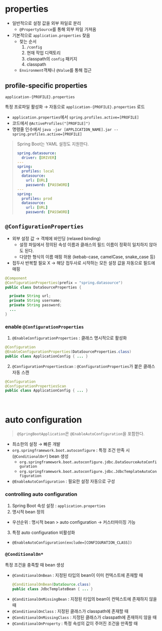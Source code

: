 # properties

- 일반적으로 설정 값을 외부 파일로 분리
    - `@PropertySource`를 통해 외부 파일 가져옴
- 기본적으로 `application.properties` 찾음
    - 찾는 순서
        1. `/config`
        2. 현재 작업 디렉토리
        3. classpath의 `config` 패키지
        4. classpath
    - `Environment`객체나 `@Value`를 통해 접근

## profile-specific properties

```
application-{PROFILE}.properties
```

특정 프로파일 활성화 → 자동으로 `application-{PROFILE}.properties` 로드

- `application.properties`에서 `spring.profiles.active=[PROFILE]`
- 코드에서 `@ActiveProfiles("[PROFILE]")`
- 명령줄 인수에서 `java -jar [APPLICATION_NAME].jar --spring.profiles.active=[PROFILE]`

> Spring Boot는 YAML 설정도 지원한다.
> ```yaml
> spring.datasource:
>   driver: [DRIVER]
> ---
> spring:
>   profiles: local
>   datasource:
>     url: [URL]
>     password: [PASSWORD]
> ---
> spring:
>   profiles: prod
>   datasource:
>     url: [URL]
>     password: [PASSWORD]
> ```

## `@ConfigurationProperties`

- 외부 설정 값 → 객체에 바인딩 (relaxed binding)
  - 설정 파일에서 정의된 속성 이름과 클래스의 필드 이름이 정확히 일치하지 않아도 된다.
  - 다양한 형식의 이름 매핑 허용 (kebab-case, camelCase, snake_case 등)
- 접두사 반복할 필요 X → 해당 접두사로 시작하는 모든 설정 값을 자동으로 필드에 매핑

```java
@Component
@ConfigurationProperties(prefix = "spring.datasource")
public class DataSourceProperties {

  private String url;
  private String username;
  private String password;
  ...
}
```

### enable `@ConfigurationProperties`

1. `@EnableConfigurationProperties` : 클래스 명시적으로 활성화

```java
@Configuration
@EnableConfigurationProperties(DataSourceProperties.class)
public class ApplicationConfig { ... }
```

2. `@ConfigurationPropertiesScan` : `@ConfigurationProperties`가 붙은 클래스 자동 스캔

```java
@Configuration
@ConfigurationPropertiesScan
public class ApplicationConfig { ... }
```

<br />

# auto configuration

> `@SpringBootApplication`은 `@EnableAutoConfiguration`을 포함한다.

- 최소한의 설정 → 빠른 개발
- `org.springframework.boot.autoconfigure` : 특정 조건 만족 시 (`@ConditionalOn*`) bean 생성
  - `org.springframework.boot.autoconfigure.jdbc.DataSourceAutoConfiguration`
  - `org.springframework.boot.autoconfigure.jdbc.JdbcTemplateAutoConfiguration`
- `@EnableAutoConfiguration` : 필요한 설정 자동으로 구성

### controlling auto configuration

1. Spring Boot 속성 설정 : `application.properties`
2. 명시적 bean 정의
  - 우선순위 : 명시적 bean > auto configuration → 커스터마이징 가능
3. 특정 auto configuration 비활성화
  - `@EnableAutoConfiguration(exclude=[CONFIGURATION_CLASS])`

### `@ConditionalOn*`

특정 조건을 충족할 때 bean 생성

- `@ConditionalOnBean` : 지정된 타입의 bean이 이미 컨텍스트에 존재할 때
  ```java
  @ConditionalOnBean(DataSource.class)
  public class JdbcTemplateBean { ... }
  ```
- `@ConditionalOnMissingBean` : 지정된 타입의 bean이 컨텍스트에 존재하지 않을 때
- `@ConditionalOnClass` : 지정된 클래스가 classpath에 존재할 때
- `@ConditionalOnMissingClass` : 지정된 클래스가 classpath에 존재하지 않을 때
- `@ConditionalOnProperty` : 특정 속성의 값이 주어진 조건을 만족할 때

